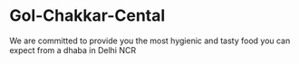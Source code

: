 # Gol-Chakkar-Cental
We are committed to provide you the most hygienic and tasty food you can expect from a dhaba in Delhi NCR
